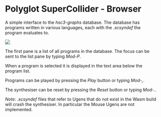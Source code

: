 # Polyglot SuperCollider - Browser

A simple interface to the _hsc3-graphs_ database.
The database has programs written in various languages, each with the _.scsyndef_ the program evaluates to.

![](https://rohandrape.net/sw/hsc3-graphs/png/polyglot-browser.2.png)

The first pane is a list of all programs in the database.
The focus can be sent to the list pane by typing _Mod-P_.

When a program is selected it is displayed in the text area below the program list.

Programs can be played by pressing the _Play_ button or typing _Mod-,_.

The synthesiser can be reset by pressing the _Reset_ button or typing _Mod-._.

_Note_: _.scsyndef_ files that refer to Ugens that do not exist in the Wasm build will crash the synthesiser.
In particular the Mouse Ugens are not implemented.
